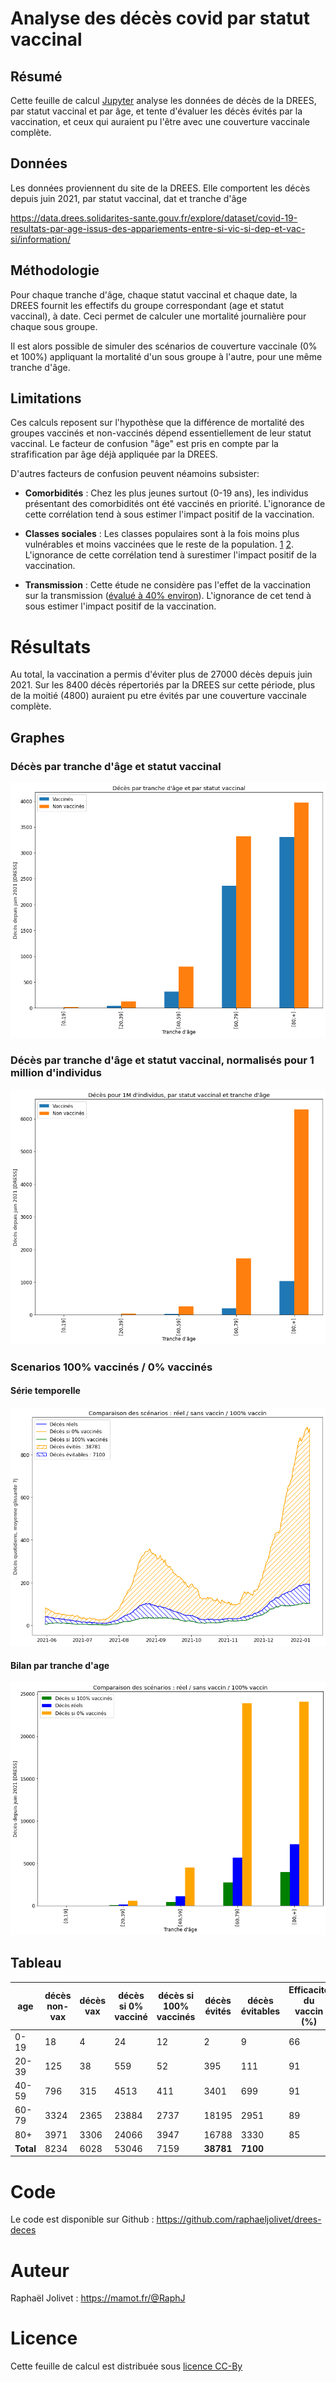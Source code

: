 # Analyse des décès covid par statut vaccinal 


## Résumé

Cette feuille de calcul [Jupyter](https://jupyter.org/) analyse les données de décès de la DREES, par statut vaccinal et par âge, et tente d'évaluer les décès évités par la vaccination, et ceux qui auraient pu l'être avec une couverture vaccinale complète.


## Données

Les données proviennent du site de la DREES. Elle comportent les décès depuis juin 2021, par statut vaccinal, dat et tranche d'âge

https://data.drees.solidarites-sante.gouv.fr/explore/dataset/covid-19-resultats-par-age-issus-des-appariements-entre-si-vic-si-dep-et-vac-si/information/

## Méthodologie 

Pour chaque tranche d'âge, chaque statut vaccinal et chaque date, la DREES fournit les effectifs du groupe correspondant (age et statut vaccinal), à date. Ceci permet de calculer une mortalité journalière pour chaque sous groupe.

Il est alors possible de simuler des scénarios de couverture vaccinale (0% et 100%) appliquant la mortalité d'un sous groupe à l'autre, pour une même tranche d'âge.

## Limitations

Ces calculs reposent sur l'hypothèse que la différence de mortalité des groupes vaccinés et non-vaccinés dépend essentiellement de leur statut vaccinal. Le facteur de confusion "âge" est pris en compte par la strafification par âge déjà appliquée par la DREES. 

D'autres facteurs de confusion peuvent néamoins subsister:

* **Comorbidités** : Chez les plus jeunes surtout (0-19 ans), les individus présentant des comorbidités ont été vaccinés en priorité. L'ignorance de cette corrélation tend à sous estimer l'impact positif de la vaccination.

* **Classes sociales** : Les classes populaires sont à la fois moins plus vulnérables et moins vaccinées que le reste de la population. [1](https://www.cdc.gov/mmwr/volumes/70/wr/mm7022e1.htm) [2](https://www.huffingtonpost.fr/entry/vaccination-la-richesse-ou-les-diplomes-insuffisants-pour-expliquer-le-choix-de-ceux-qui-decident-de-ne-pas-le-faire_fr_61166e34e4b07c1403142492). L'ignorance de cette corrélation tend à surestimer l'impact positif de la vaccination.

* **Transmission** : Cette étude ne considère pas l'effet de la vaccination sur la transmission ([évalué à 40% environ](https://www.france24.com/en/live-news/20211124-vaccines-reduce-covid-transmission-by-40-who)). L'ignorance de cet tend à sous estimer l'impact positif de la vaccination.

# Résultats 

Au total, la vaccination a permis d'éviter plus de 27000 décès depuis juin 2021. 
Sur les 8400 décès répertoriés par la DREES sur cette période, plus de la moitié (4800) auraient pu etre évités par une couverture vaccinale complète. 


## Graphes

### Décès par tranche d'âge et statut vaccinal

![](res/deces.png)

### Décès par tranche d'âge et statut vaccinal, normalisés pour 1 million d'individus

![](res/deces_ratios.png)

### Scenarios 100% vaccinés / 0% vaccinés

#### Série temporelle

![](res/deces_serie.png)


#### Bilan par tranche d'age

![](res/scenarios.png)

## Tableau

| age       | décès non-vax | décès vax | décès si 0% vacciné | décès si 100% vaccinés | décès évités | décès évitables | Efficacité du vaccin (%) |
|-----------|---------------|-----------|---------------------|------------------------|--------------|-----------------|----------------------|
| 0-19      | 18            | 4         | 24                  | 12                     | 2            | 9               | 66                   |
| 20-39     | 125           | 38        | 559                 | 52                     | 395          | 111             | 91                   |
| 40-59     | 796           | 315       | 4513                | 411                    | 3401         | 699             | 91                   |
| 60-79     | 3324          | 2365      | 23884               | 2737                   | 18195        | 2951            | 89                   |
| 80+       | 3971          | 3306      | 24066               | 3947                   | 16788        | 3330            | 85                   |
| **Total** | 8234          | 6028      | 53046               | 7159                   | **38781**    | **7100**        |                      |


# Code 

Le code est disponible sur Github :
https://github.com/raphaeljolivet/drees-deces


# Auteur

Raphaël Jolivet : https://mamot.fr/@RaphJ


# Licence

Cette feuille de calcul est distribuée sous [licence CC-By](https://creativecommons.org/licenses/by/4.0/)


